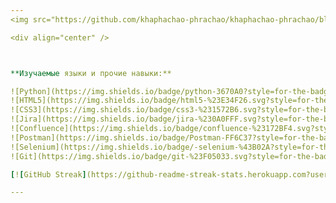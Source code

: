 ```yaml
---
<img src="https://github.com/khaphachao-phrachao/khaphachao-phrachao/blob/main/header.png" />  

<div align="center" />



**Изучаемые языки и прочие навыки:**

![Python](https://img.shields.io/badge/python-3670A0?style=for-the-badge&logo=python&logoColor=ffdd54&style=plastic)
![HTML5](https://img.shields.io/badge/html5-%23E34F26.svg?style=for-the-badge&logo=html5&logoColor=white&style=plastic)
![CSS3](https://img.shields.io/badge/css3-%231572B6.svg?style=for-the-badge&logo=css3&logoColor=white&style=plastic)
![Jira](https://img.shields.io/badge/jira-%230A0FFF.svg?style=for-the-badge&logo=jira&?color=767BB3&logoColor=white&style=plastic)
![Confluence](https://img.shields.io/badge/confluence-%23172BF4.svg?style=for-the-badge&logo=confluence&logoColor=white&style=plastic)
![Postman](https://img.shields.io/badge/Postman-FF6C37?style=for-the-badge&logo=postman&logoColor=white&style=plastic)
![Selenium](https://img.shields.io/badge/-selenium-%43B02A?style=for-the-badge&logo=selenium&logoColor=white&style=plastic)
![Git](https://img.shields.io/badge/git-%23F05033.svg?style=for-the-badge&logo=git&logoColor=white&style=plastic)

[![GitHub Streak](https://github-readme-streak-stats.herokuapp.com?user=khaphachao-phrachao&theme=dracula)](https://git.io/streak-stats) [![Readme Quotes](https://quotes-github-readme.vercel.app/api?type=horizontal&theme=dracula)](https://github.com/piyushsuthar/github-readme-quotes)

---
```

